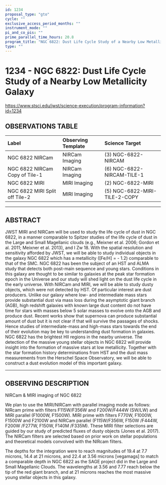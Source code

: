 ```yaml
---
id: 1234
proposal_type: "gto"
cycle: ""
exclusive_access_period_months: ""
instrument_mode: ""
pi_and_co_pis: ""
prime_parallel_time_hours: 20.8
program_title: "NGC 6822: Dust Life Cycle Study of a Nearby Low Metallicity Galaxy"
type: ""
---
```

# 1234 - NGC 6822: Dust Life Cycle Study of a Nearby Low Metallicity Galaxy
https://www.stsci.edu/jwst/science-execution/program-information?id=1234
## OBSERVATIONS TABLE
| Label                             | Observing Template | Science Target                   |
| :-------------------------------- | :----------------- | :------------------------------- |
| NGC 6822 NIRCam                   | NIRCam Imaging     | (3) NGC-6822-NIRCAM              |
| NGC 6822 NIRCam Copy of Tile-1    | NIRCam Imaging     | (6) NGC-6822-NIRCAM-TILE-1       |
| NGC 6822 MIRI                     | MIRI Imaging       | (2) NGC-6822-MIRI                |
| NGC 6822 MIRI Split off Tile-2    | MIRI Imaging       | (5) NGC-6822-MIRI-TILE-2-COPY    |

---

## ABSTRACT

JWST MIRI and NIRCam will be used to study the life cycle of dust in NGC 6822, in a manner comparable to Spitzer studies of the life cycle of dust in the Large and Small Magellanic clouds (e.g., Meixner et al. 2006; Gordon et al. 2011; Meixner et al. 2013), and I Zw 18. With the spatial resolution and sensitivity afforded by JWST, we will be able to study individual objects in the galaxy NGC 6822 which has a metallicity ([Fe/H] = - 1.2) comparable to that of the SMC. NGC 6822 has been the subject of an HST and ALMA study that detects both post-main sequence and young stars. Conditions in this galaxy are thought to be similar to galaxies at the peak star formation epoch in the Universe and our study will shed light on the dust life cycle in the early universe. With NIRCam and MIRI, we will be able to study dusty objects, which were not detected by HST. Of particular interest are dust producers. Unlike our galaxy where low- and intermediate mass stars provide substantial dust via mass loss during the asymptotic giant branch (AGB), high redshift galaxies with known large dust content do not have time for stars with masses below 5 solar masses to evolve onto the AGB and produce dust. Recent works show that supernova can produce substantial amount of dust but it is not clear if that will survive the passages of shocks. Hence studies of intermediate-mass and high-mass stars towards the end of their evolution may be key to understanding dust formation in galaxies. NGC 6822 has the brightest HII regions in the nearby universe. The detection of the massive young stellar objects in NGC 6822 will provide insight into the formation of massive stars at low metallicity. Together with the star formation history determinations from HST and the dust mass measurements from the Herschel Space Observatory, we will be able to construct a dust evolution model of this important galaxy.

---

## OBSERVING DESCRIPTION

NIRCam & MIRI imaging of NGC 6822

We plan to use the MIRI/NIRCam with parallel imaging mode as follows: NIRcam prime with filters F115W/F356W and F200W/F444W (SW/LW) and MIRI parallel (F1000W, F1500W). MIRI prime with filters F770W, F1000W, F1500W and F2100W and NIRCam parallel (F115W/F356W, F150W /F444W, F200W /F277W, F150W, F140M /F335M). These MIRI filter selections are guided by our study of predicted fluxes of dusty objects (Jones et al. 2017). The NIRCam filters are selected based on prior work on stellar populations and theoretical models convolved with the NIRcam filters.

The depths for the integration were to reach magnitudes of 19.4 at 7.7 microns, 14.4 at 21 microns, and 22.4 at 3.56 microns [vegamags] to match a comparable depth in NGC 6822 as the SAGE project did in the Large and Small Magellanic Clouds. The wavelengths at 3.56 and 7.77 reach below the tip of the red giant branch, and at 21 microns reaches the most massive young stellar objects in this galaxy.